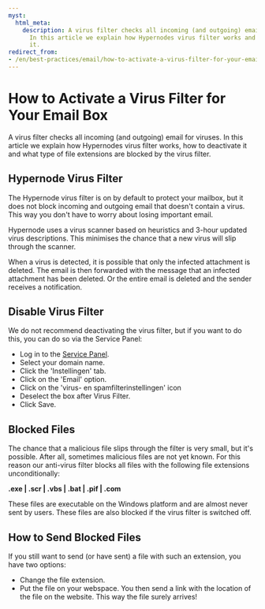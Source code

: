 ```yaml
---
myst:
  html_meta:
    description: A virus filter checks all incoming (and outgoing) email for viruses.
      In this article we explain how Hypernodes virus filter works and how to deactive
      it.
redirect_from:
- /en/best-practices/email/how-to-activate-a-virus-filter-for-your-email-box/
---
```


<!-- source: https://support.hypernode.com/en/best-practices/email/how-to-activate-a-virus-filter-for-your-email-box/ -->

# How to Activate a Virus Filter for Your Email Box

A virus filter checks all incoming (and outgoing) email for viruses. In this article we explain how Hypernodes virus filter works, how to deactivate it and what type of file extensions are blocked by the virus filter.

## Hypernode Virus Filter

The Hypernode virus filter is on by default to protect your mailbox, but it does not block incoming and outgoing email that doesn't contain a virus. This way you don't have to worry about losing important email.

Hypernode uses a virus scanner based on heuristics and 3-hour updated virus descriptions. This minimises the chance that a new virus will slip through the scanner.

When a virus is detected, it is possible that only the infected attachment is deleted. The email is then forwarded with the message that an infected attachment has been deleted. Or the entire email is deleted and the sender receives a notification.

## Disable Virus Filter

We do not recommend deactivating the virus filter, but if you want to do this, you can do so via the Service Panel:

- Log in to the [Service Panel](https://service.byte.nl/protected/overzicht/).
- Select your domain name.
- Click the 'Instellingen' tab.
- Click on the 'Email' option.
- Click on the 'virus- en spamfilterinstellingen' icon
- Deselect the box after Virus Filter.
- Click Save.

## Blocked Files

The chance that a malicious file slips through the filter is very small, but it's possible. After all, sometimes malicious files are not yet known. For this reason our anti-virus filter blocks all files with the following file extensions unconditionally:

**.exe | .scr | .vbs | .bat | .pif | .com**

These files are executable on the Windows platform and are almost never sent by users. These files are also blocked if the virus filter is switched off.

## How to Send Blocked Files

If you still want to send (or have sent) a file with such an extension, you have two options:

- Change the file extension.
- Put the file on your webspace. You then send a link with the location of the file on the website. This way the file surely arrives!
